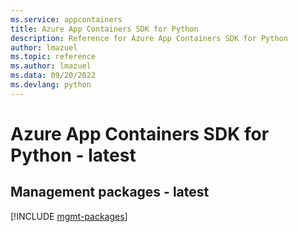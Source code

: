 ```yaml
---
ms.service: appcontainers
title: Azure App Containers SDK for Python
description: Reference for Azure App Containers SDK for Python
author: lmazuel
ms.topic: reference
ms.author: lmazuel
ms.data: 09/20/2022
ms.devlang: python
---
```

# Azure App Containers SDK for Python - latest

## Management packages - latest
[!INCLUDE [mgmt-packages](app-containers-mgmt-index.md)]